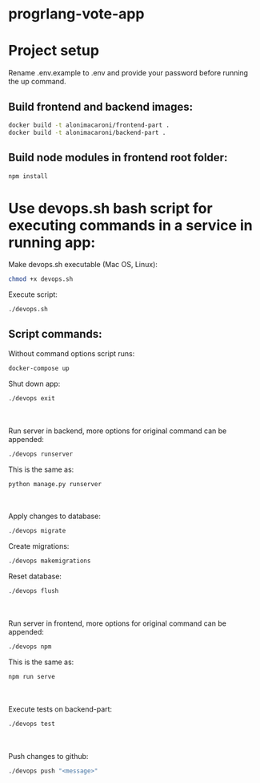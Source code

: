 # progrlang-vote-app

# Project setup

Rename .env.example to .env and provide your password before running the up command.

## Build frontend and backend images:

```bash
docker build -t alonimacaroni/frontend-part .
docker build -t alonimacaroni/backend-part .
```

## Build node modules in frontend root folder:

```bash
npm install
```

# Use devops.sh bash script for executing commands in a service in running app:

Make devops.sh executable (Mac OS, Linux):

```bash
chmod +x devops.sh
```

Execute script:

```bash
./devops.sh
```

## Script commands:

Without command options script runs:

```bash
docker-compose up
```

Shut down app:

```bash
./devops exit
```

\
\
Run server in backend, more options for original command can be appended:

```bash
./devops runserver
```

This is the same as:

```bash
python manage.py runserver
```

\
\
Apply changes to database:

```bash
./devops migrate
```

Create migrations:

```bash
./devops makemigrations
```

Reset database:

```bash
./devops flush
```

\
\
Run server in frontend, more options for original command can be appended:

```bash
./devops npm
```

This is the same as:

```bash
npm run serve
```

\
\
Execute tests on backend-part:

```bash
./devops test
```

\
\
Push changes to github:

```bash
./devops push "<message>"
```
